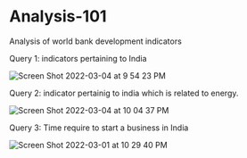 # Analysis-101
Analysis of world bank development indicators  

Query 1: indicators pertaining to India 

![Screen Shot 2022-03-04 at 9 54 23 PM](https://user-images.githubusercontent.com/100203113/156801979-812f1fa0-fb5c-43f8-bdc6-0cdfab3c901b.png)

Query 2: indicator pertainig to india which is related to energy. 

![Screen Shot 2022-03-04 at 10 04 37 PM](https://user-images.githubusercontent.com/100203113/156802723-a9a8a22a-7fc2-45a0-ad49-eb774f6fbc98.png)

Query 3: Time require to start a business in India 

![Screen Shot 2022-03-01 at 10 29 40 PM](https://user-images.githubusercontent.com/100203113/156804152-288a018c-da52-40fc-8d81-98e2288cbdfa.png)

